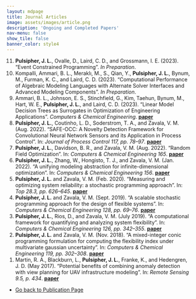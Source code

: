 ```yaml
---
layout: mdpage
title: Journal Articles
image: assets/images/article.png
description: 'Ongoing and Completed Papers'
nav-menu: false
show_tile: false
banner_color: style4
---
```


<ol reversed>
    <li><b>Pulsipher, J. L.</b>, Ovalle, D., Laird, C. D., and Grossmann, I. E. (2023). “Event Constrained Programming”. <i>In Preparation</i>.</li>
    <li>Kompalli, Ammari, B. L., Meraklı, M., S., Qian, Y., <b>Pulsipher, J. L.</b>, Bynum, M., Furman, K. C., and Laird, C. D. (2023). “Computational Performance of Algebraic Modeling Languages with Alternate Solver Interfaces and Advanced Modeling Components”. <i>In Preparation</i>.</li>
    <li>Ammari, B. L., Johnson, E. S., Stinchfield, G., Kim, Taehun, Bynum, M., Hart, W. E., <b>Pulsipher, J. L.</b>, and Laird, C. D. (2023). “Linear Model Decision Trees as Surrogates in Optimization of Engineering Applications”. <i>Computers & Chemical Engineering</i>. <a href="https://doi.org/10.1016/j.compchemeng.2023.108347"><b>paper</b></a></li>
    <li><b>Pulsipher, J. L.</b>, Coutinho, L. D., Soderstrom, T. A., and Zavala, V. M. (Aug. 2022). “SAFE-OCC: A Novelty Detection Framework for Convolutional Neural Network Sensors and its Application in Process Control”. In: <i>Journal of Process Control 117, pp. 78–97</i>. <a href="https://doi.org/10.1016/j.jprocont.2022.07.006"><b>paper</b></a></li>
    <li><b>Pulsipher, J. L.</b>, Davidson, B. R., and Zavala, V. M. (Aug. 2022). “Random Field Optimization”. In: <i>Computers & Chemical Engineering 165</i>. <a href="https://doi.org/10.1016/j.compchemeng.2022.107854"><b>paper</b></a></li>
    <li><b>Pulsipher, J. L.</b>, Zhang, W., Hongisto, T. J., and Zavala, V. M. (Jan. 2022). “A unifying modeling abstraction for infinite-dimensional optimization”. In: <i>Computers & Chemical Engineering 156</i>. <a href="https://doi.org/10.1016/j.compchemeng.2021.107567"><b>paper</b></a></li>
    <li><b>Pulsipher, J. L.</b> and Zavala, V. M. (Feb. 2020). “Measuring and optimizing system reliability: a stochastic programming approach”. In: <i>Top 28.3, pp. 626–645</i>. <a href="https://doi.org/10.1007/s11750-020-00550-5"><b>paper</b></a></li>
    <li><b>Pulsipher, J. L.</b> and Zavala, V. M. (Sept. 2019). “A scalable stochastic programming approach for the design of flexible systems”. In: <i>Computers & Chemical Engineering 128, pp. 69–76</i>. <a href="https://doi.org/10.1016/j.compchemeng.2019.05.033"><b>paper</b></a></li>
    <li><b>Pulsipher, J. L.</b>, Rios, D., and Zavala, V. M. (July 2019). “A computational framework for quantifying and analyzing system flexibility”. In: <i>Computers & Chemical Engineering 126, pp. 342–355</i>. <a href="https://doi.org/10.1016/j.compchemeng.2019.04.024"><b>paper</b></a></li>
    <li><b>Pulsipher, J. L.</b> and Zavala, V. M. (Nov. 2018). “A mixed-integer conic programming formulation for computing the flexibility index under multivariate gaussian uncertainty”. In: <i>Computers & Chemical Engineering 119, pp. 302–308</i>. <a href="https://doi.org/10.1016/j.compchemeng.2018.09.005"><b>paper</b></a></li>
    <li>Martin, R. A., Blackburn, L., <b>Pulsipher, J. L.</b>, Franke, K., and Hedengren, J. D. (May 2017). “Potential benefits of combining anomaly detection with view planning for UAV infrastructure modeling”. In: <i>Remote Sensing 9.5, p. 434</i>. <a href="https://doi.org/10.3390/rs9050434"><b>paper</b></a></li>
</ol>

<ul class="actions">
    <li><a href="/publications.html#articles" class="button icon fa-arrow-left">Go back to Publication Page</a></li>
</ul>
